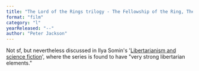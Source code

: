 ```yaml
---
title: "The Lord of the Rings trilogy - The Fellowship of the Ring, The Two Towers, and The Return of the King"
format: "film"
category: "l"
yearReleased: "--"
author: "Peter Jackson"
---
```

Not sf, but nevertheless discussed in Ilya Somin's '<a href="http://lfs.org/newsletter/029/04/Somin.shtml">Libertarianism  and science fiction</a>', where the series is found to have "very strong  libertarian elements."
 
 